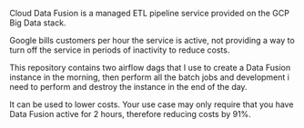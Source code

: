Cloud Data Fusion is a managed ETL pipeline service provided on the GCP Big Data stack.

Google bills customers per hour the service is active, not providing a way to turn off the service in periods of inactivity to reduce costs.

This repository contains two airflow dags that I use to create a Data Fusion instance in the morning, then perform all the batch jobs and development i need to perform and destroy the instance in the end of the day.

It can be used to lower costs. Your use case may only require that you have Data Fusion active for 2 hours, therefore reducing costs by 91%.